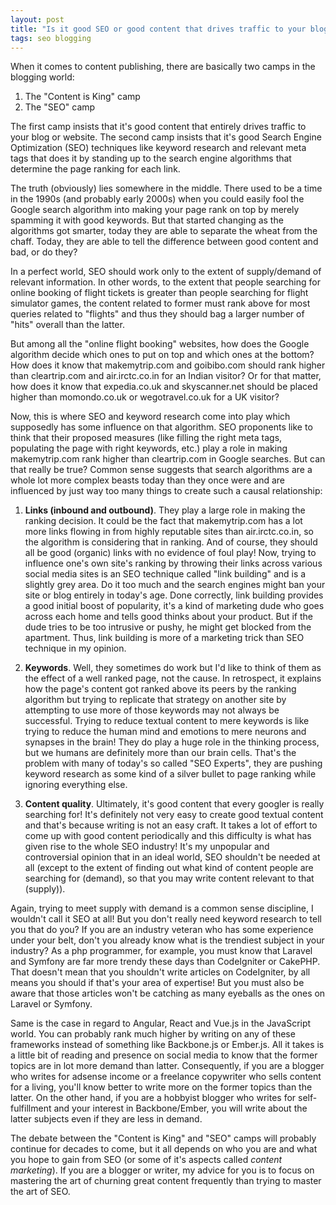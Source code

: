 ```yaml
---
layout: post
title: "Is it good SEO or good content that drives traffic to your blog? - A causal analysis"
tags: seo blogging
---
```


When it comes to content publishing, there are basically two camps in the blogging world:

1. The "Content is King" camp
2. The "SEO" camp

The first camp insists that it's good content that entirely drives traffic to your blog or website. The second camp insists that it's good Search Engine Optimization (SEO) techniques like keyword research and relevant meta tags that does it by standing up to the search engine algorithms that determine the page ranking for each link.

The truth (obviously) lies somewhere in the middle. There used to be a time in the 1990s (and probably early 2000s) when you could easily fool the Google search algorithm into making your page rank on top by merely spamming it with good keywords. But that started changing as the algorithms got smarter, today they are able to separate the wheat from the chaff. Today, they are able to tell the difference between good content and bad, or do they?

In a perfect world, SEO should work only to the extent of supply/demand of relevant information. In other words, to the extent that people searching for online booking of flight tickets is greater than people searching for flight simulator games, the content related to former must rank above for most queries related to "flights" and thus they should bag a larger number of "hits" overall than the latter.

But among all the "online flight booking" websites, how does the Google algorithm decide which ones to put on top and which ones at the bottom? How does it know that makemytrip.com and goibibo.com should rank higher than cleartrip.com and air.irctc.co.in for an Indian visitor? Or for that matter, how does it know that expedia.co.uk and skyscanner.net should be placed higher than momondo.co.uk or wegotravel.co.uk for a UK visitor?

Now, this is where SEO and keyword research come into play which supposedly has some influence on that algorithm. SEO proponents like to think that their proposed measures (like filling the right meta tags, populating the page with right keywords, etc.) play a role in making makemytrip.com rank higher than cleartrip.com in Google searches. But can that really be true? Common sense suggests that search algorithms are a whole lot more complex beasts today than they once were and are influenced by just way too many things to create such a causal relationship:

1. **Links (inbound and outbound)**. They play a large role in making the ranking decision. It could be the fact that makemytrip.com has a lot more links flowing in from highly reputable sites than air.irctc.co.in, so the algorithm is considering that in ranking. And of course, they should all be good (organic) links with no evidence of foul play! Now, trying to influence one's own site's ranking by throwing their links across various social media sites is an SEO technique called "link building" and is a slightly grey area. Do it too much and the search engines might ban your site or blog entirely in today's age. Done correctly, link building provides a good initial boost of popularity, it's a kind of marketing dude who goes across each home and tells good thinks about your product. But if the dude tries to be too intrusive or pushy, he might get blocked from the apartment. Thus, link building is more of a marketing trick than SEO technique in my opinion.

2. **Keywords**. Well, they sometimes do work but I'd like to think of them as the effect of a well ranked page, not the cause. In retrospect, it explains how the page's content got ranked above its peers by the ranking algorithm but trying to replicate that strategy on another site by attempting to use more of those keywords may not always be successful. Trying to reduce textual content to mere keywords is like trying to reduce the human mind and emotions to mere neurons and synapses in the brain! They do play a huge role in the thinking process, but we humans are definitely more than our brain cells. That's the problem with many of today's so called "SEO Experts", they are pushing keyword research as some kind of a silver bullet to page ranking while ignoring everything else.

3. **Content quality**. Ultimately, it's good content that every googler is really searching for! It's definitely not very easy to create good textual content and that's because writing is not an easy craft. It takes a lot of effort to come up with good content periodically and this difficulty is what has given rise to the whole SEO industry! It's my unpopular and controversial opinion that in an ideal world, SEO shouldn't be needed at all (except to the extent of finding out what kind of content people are searching for (demand), so that you may write content relevant to that (supply)).

Again, trying to meet supply with demand is a common sense discipline, I wouldn't call it SEO at all! But you don't really need keyword research to tell you that do you? If you are an industry veteran who has some experience under your belt, don't you already know what is the trendiest subject in your industry? As a php programmer, for example, you must know that Laravel and Symfony are far more trendy these days than CodeIgniter or CakePHP. That doesn't mean that you shouldn't write articles on CodeIgniter, by all means you should if that's your area of expertise! But you must also be aware that those articles won't be catching as many eyeballs as the ones on Laravel or Symfony.

Same is the case in regard to Angular, React and Vue.js in the JavaScript world. You can probably rank much higher by writing on any of these frameworks instead of something like Backbone.js or Ember.js. All it takes is a little bit of reading and presence on social media to know that the former topics are in lot more demand than latter. Consequently, if you are a blogger who writes for adsense income or a freelance copywriter who sells content for a living, you'll know better to write more on the former topics than the latter. On the other hand, if you are a hobbyist blogger who writes for self-fulfillment and your interest in Backbone/Ember, you will write about the latter subjects even if they are less in demand.

The debate between the "Content is King" and "SEO" camps will probably continue for decades to come, but it all depends on who you are and what you hope to gain from SEO (or some of it's aspects called *content marketing*). If you are a blogger or writer, my advice for you is to focus on mastering the art of churning great content frequently than trying to master the art of SEO.